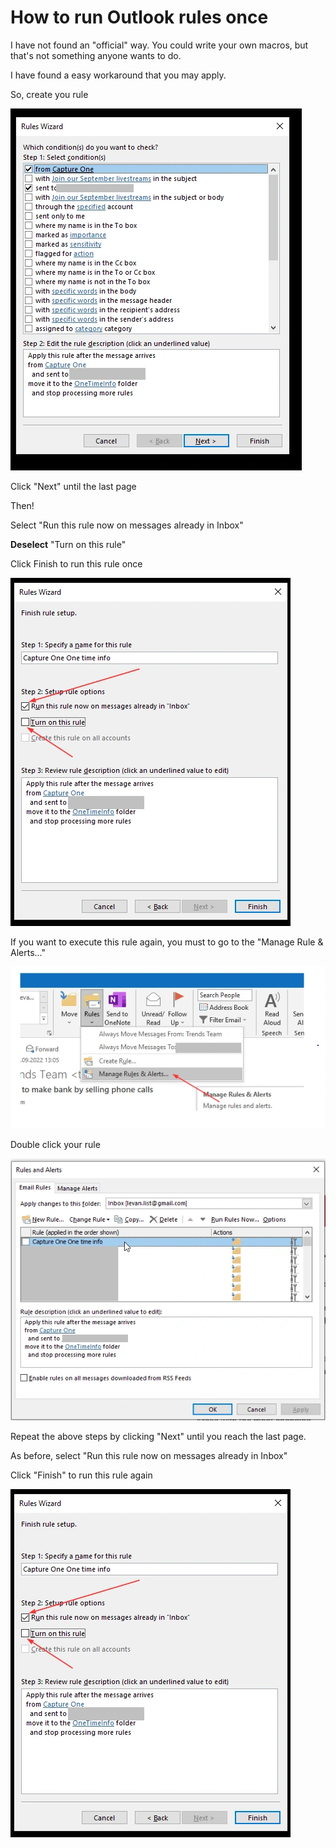 # How to run Outlook rules once



I have not found an "official" way. You could write your own macros, but that's not something anyone wants to do.

I have found a easy workaround that you may apply. 

So, create you rule

![RulesWizard-Outlook](RulesWizard-Outlook.webp)

Click "Next" until the last page

Then!

Select "Run this rule now on messages already in Inbox"

**Deselect**  "Turn on this rule" 

Click Finish to run this rule once



![RulesWizard-Outlook2](RulesWizard-Outlook2.webp)



If you want to execute this rule again, you must to go to the "Manage Rule & Alerts..."

![Manage-Rules-Outlook](Manage-Rules-Outlook.webp)

Double click your rule

![Rules-Alerts-Outlook](Rules-Alerts-Outlook.webp)



Repeat the above steps by clicking "Next" until you reach the last page. 

As before, select "Run this rule now on messages already in Inbox"

Click "Finish" to run this rule again

![RulesWizard-Outlook2](RulesWizard-Outlook2.webp)

































